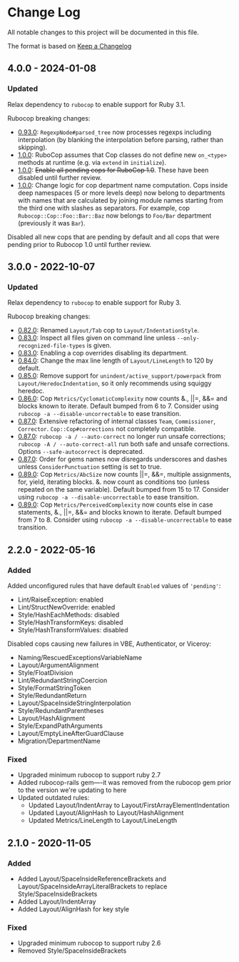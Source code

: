 # Change Log
All notable changes to this project will be documented in this file.

The format is based on [Keep a Changelog](https://keepachangelog.com/)

## 4.0.0 - 2024-01-08

### Updated

Relax dependency to `rubocop` to enable support for Ruby 3.1.

Rubocop breaking changes:
- [0.93.0](https://github.com/rubocop/rubocop/releases/tag/v0.93.0): `RegexpNode#parsed_tree` now processes regexps including interpolation (by blanking the interpolation before parsing, rather than skipping).
- [1.0.0](https://github.com/rubocop/rubocop/releases/tag/v1.0.0): RuboCop assumes that Cop classes do not define new `on_<type>` methods at runtime (e.g. via `extend` in `initialize`).
- [1.0.0](https://github.com/rubocop/rubocop/releases/tag/v1.0.0): ~~Enable all pending cops for RuboCop 1.0~~. These have been disabled until further review.
- [1.0.0](https://github.com/rubocop/rubocop/releases/tag/v1.0.0): Change logic for cop department name computation. Cops inside deep namespaces (5 or more levels deep) now belong to departments with names that are calculated by joining module names starting from the third one with slashes as separators. For example, cop `Rubocop::Cop::Foo::Bar::Baz` now belongs to `Foo/Bar` department (previously it was `Bar`).

Disabled all new cops that are pending by default and all cops that were pending prior to Rubocop 1.0 until further review.

## 3.0.0 - 2022-10-07

### Updated

Relax dependency to `rubocop` to enable support for Ruby 3.

Rubocop breaking changes:
- [0.82.0](https://github.com/rubocop/rubocop/blob/v0.82.0/CHANGELOG.md): Renamed `Layout/Tab` cop to `Layout/IndentationStyle`.
- [0.83.0](https://github.com/rubocop/rubocop/blob/v0.83.0/CHANGELOG.md): Inspect all files given on command line unless `--only-recognized-file-types` is given.
- [0.83.0](https://github.com/rubocop/rubocop/blob/v0.83.0/CHANGELOG.md): Enabling a cop overrides disabling its department.
- [0.84.0](https://github.com/rubocop/rubocop/blob/v0.84.0/CHANGELOG.md): Change the max line length of `Layout/LineLength` to 120 by default.
- [0.85.0](https://github.com/rubocop/rubocop/blob/v0.85.0/CHANGELOG.md): Remove support for `unindent/active_support/powerpack` from `Layout/HeredocIndentation`, so it only recommends using squiggy heredoc.
- [0.86.0](https://github.com/rubocop/rubocop/blob/v0.86.0/CHANGELOG.md): Cop `Metrics/CyclomaticComplexity` now counts &., ||=, &&= and blocks known to iterate. Default bumped from 6 to 7. Consider using `rubocop -a --disable-uncorrectable` to ease transition.
- [0.87.0](https://github.com/rubocop/rubocop/blob/v0.87.0/CHANGELOG.md): Extensive refactoring of internal classes `Team`, `Commissioner`, `Corrector`. `Cop::Cop#corrections` not completely compatible.
- [0.87.0](https://github.com/rubocop/rubocop/blob/v0.87.0/CHANGELOG.md): `rubocop -a / --auto-correct` no longer run unsafe corrections; `rubocop -A / --auto-correct-all` run both safe and unsafe corrections. Options `--safe-autocorrect` is deprecated.
- [0.87.0](https://github.com/rubocop/rubocop/blob/v0.87.0/CHANGELOG.md): Order for gems names now disregards underscores and dashes unless `ConsiderPunctuation` setting is set to true.
- [0.89.0](https://github.com/rubocop/rubocop/blob/v0.89.0/CHANGELOG.md): Cop `Metrics/AbcSize` now counts ||=, &&=, multiple assignments, for, yield, iterating blocks. &. now count as conditions too (unless repeated on the same variable). Default bumped from 15 to 17. Consider using `rubocop -a --disable-uncorrectable` to ease transition.
- [0.89.0](https://github.com/rubocop/rubocop/blob/v0.89.0/CHANGELOG.md): Cop `Metrics/PerceivedComplexity` now counts else in case statements, &., ||=, &&= and blocks known to iterate. Default bumped from 7 to 8. Consider using `rubocop -a --disable-uncorrectable` to ease transition.


## 2.2.0 - 2022-05-16

### Added

Added unconfigured rules that have default `Enabled` values of `'pending'`:
- Lint/RaiseException: enabled
- Lint/StructNewOverride: enabled
- Style/HashEachMethods: disabled
- Style/HashTransformKeys: disabled
- Style/HashTransformValues: disabled

Disabled cops causing new failures in VBE, Authenticator, or Viceroy:
- Naming/RescuedExceptionsVariableName
- Layout/ArgumentAlignment
- Style/FloatDivision
- Lint/RedundantStringCoercion
- Style/FormatStringToken
- Style/RedundantReturn
- Layout/SpaceInsideStringInterpolation
- Style/RedundantParentheses
- Layout/HashAlignment
- Style/ExpandPathArguments
- Layout/EmptyLineAfterGuardClause
- Migration/DepartmentName

### Fixed

- Upgraded minimum rubocop to support ruby 2.7
- Added rubocop-rails gem—-it was removed from the rubocop gem prior to the version we're updating to here
- Updated outdated rules:
  - Updated Layout/IndentArray to Layout/FirstArrayElementIndentation
  - Updated Layout/AlignHash to Layout/HashAlignment
  - Updated Metrics/LineLength to Layout/LineLength

## 2.1.0 - 2020-11-05

### Added

- Added Layout/SpaceInsideReferenceBrackets and Layout/SpaceInsideArrayLiteralBrackets to replace Style/SpaceInsideBrackets
- Added Layout/IndentArray
- Added Layout/AlignHash for key style

### Fixed

- Upgraded minimum rubocop to support ruby 2.6
- Removed Style/SpaceInsideBrackets

